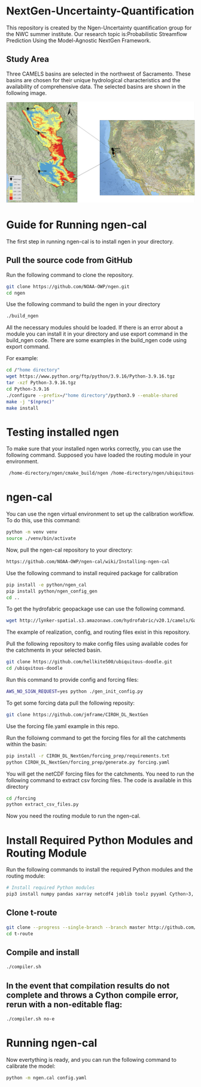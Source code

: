 # NextGen-Uncertainty-Quantification
This repository is created by the Ngen-Uncertainty quantification group for the NWC summer institute. Our research topic is:Probabilistic Streamflow Prediction Using the Model-Agnostic NextGen Framework.

## Study Area

Three CAMELS basins are selected in the northwest of Sacramento. These basins are chosen for their unique hydrological characteristics and the availability of comprehensive data. The selected basins are shown in the following image.

![Basins DEM](https://github.com/NWC-CUAHSI-Summer-Institute/NextGen-Uncertainty-quantification/raw/main/Basins_DEM.png)
# Guide for Running ngen-cal

The first step in running ngen-cal is to install ngen in your directory.

## Pull the source code from GitHub
Run the following command to clone the repository.

```sh
git clone https://github.com/NOAA-OWP/ngen.git
cd ngen
```
Use the following command to build the ngen in your directory
```sh
./build_ngen
```
All the necessary modules should be loaded.
If there is an error about a module you can install it in your directory and use export command in the build_ngen code.
There are some examples in the build_ngen code using export command. 

For example:

```sh
cd /"home directory"
wget https://www.python.org/ftp/python/3.9.16/Python-3.9.16.tgz
tar -xzf Python-3.9.16.tgz
cd Python-3.9.16
./configure --prefix=/"home directory"/python3.9 --enable-shared
make -j "$(nproc)"
make install
```
# Testing installed ngen
To make sure that your installed ngen works correctly, you can use the following command. Supposed you have loaded the routing module in your environment.

```sh
 /home-directory/ngen/cmake_build/ngen /home-directory/ngen/ubiquitous-doodle/Gage_11480390.gpkg "all" /home-directory/ngen/ubiquitous-doodle/Gage_11480390.gpkg "all" realization.json
```


# ngen-cal
You can use the ngen virtual environment to set up the calibration workflow.
To do this, use this command:

```sh
python -m venv venv
source ./venv/bin/activate
```
Now, pull the ngen-cal repository to your directory:

```sh
https://github.com/NOAA-OWP/ngen-cal/wiki/Installing-ngen-cal
```
Use the following command to install required package for calibration

```sh
pip install -e python/ngen_cal
pip install python/ngen_config_gen
cd ..
```
To get the hydrofabric geopackage use can use the following command. 

```sh
wget http://lynker-spatial.s3.amazonaws.com/hydrofabric/v20.1/camels/Gage_11480390.gpkg
```
The example of realization, config, and routing files exist in this repository.

Pull the following repository to make config files using available codes for the catchments in your selected basin.

```sh
git clone https://github.com/hellkite500/ubiquitous-doodle.git
cd /ubiquitous-doodle
```

Run this command to provide config and forcing files:

```sh
AWS_NO_SIGN_REQUEST=yes python ./gen_init_config.py
```

To get some forcing data pull the following reposity:
```sh
git clone https://github.com/jmframe/CIROH_DL_NextGen
```
Use the forcing file.yaml example in this repo.

Run the folloiwng command to get the forcing files for all the catchments within the basin:

```sh
pip install -r CIROH_DL_NextGen/forcing_prep/requirements.txt
python CIROH_DL_NextGen/forcing_prep/generate.py forcing.yaml
```
You will get the netCDF forcing files for the catchments. You need to run the following command to extract csv forcing files.
The code is available in this directory

```sh
cd /forcing
python extract_csv_files.py
```
Now you need the routing module to run the ngen-cal. 


# Install Required Python Modules and Routing Module

Run the following commands to install the required Python modules and the routing module:

```sh
# Install required Python modules
pip3 install numpy pandas xarray netcdf4 joblib toolz pyyaml Cython>3,!=3.0.4 geopandas pyarrow deprecated wheel
```
## Clone t-route
```sh
git clone --progress --single-branch --branch master http://github.com/NOAA-OWP/t-route.git
cd t-route
```
## Compile and install
```sh
./compiler.sh
```
## In the event that compilation results do not complete and throws a Cython compile error, rerun with a non-editable flag:
```sh
./compiler.sh no-e
```
# Running ngen-cal
Now evertything is ready, and you can run the following command to calibrate the model:

```sh
python -m ngen.cal config.yaml
```




